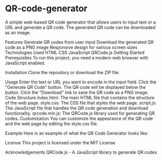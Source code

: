 # QR-code-generator
A simple web-based QR code generator that allows users to input text or a URL and generate a QR code. The generated QR code can be downloaded as an image.

Features
Generate QR codes from user input
Download the generated QR code as a PNG image
Responsive design for various screen sizes
Technologies Used
HTML
CSS
JavaScript
QRCode.js
Getting Started
Prerequisites
To run this project, you need a modern web browser with JavaScript enabled.

Installation
Clone the repository or download the ZIP file.

Usage
Enter the text or URL you want to encode in the input field.
Click the "Generate QR Code" button.
The QR code will be displayed below the button.
Click the "Download" link to save the QR code as a PNG image.
Code Structure
index.html: The main HTML file that contains the structure of the web page.
style.css: The CSS file that styles the web page.
script.js: The JavaScript file that handles the QR code generation and download functionality.
qrcode.min.js: The QRCode.js library used for generating QR codes.
Customization
You can customize the appearance of the QR code and the web page by editing the style.css file.

Example
Here is an example of what the QR Code Generator looks like:


License
This project is licensed under the MIT License 

Acknowledgements
QRCode.js - A JavaScript library to generate QR codes
